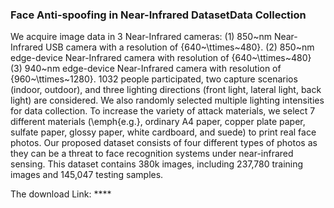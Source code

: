 ### Face Anti-spoofing in Near-Infrared DatasetData Collection

We acquire image data in 3 Near-Infrared cameras:
(1) 850~nm Near-Infrared USB camera with a resolution of {640~\ttimes~480}.
(2) 850~nm edge-device Near-Infrared camera with resolution of {640~\ttimes~480}
(3) 940~nm edge-device Near-Infrared camera with resolution of {960~\ttimes~1280}.
1032 people participated, two capture scenarios (indoor, outdoor), and three lighting directions (front light, lateral light, back light) are considered. We also randomly selected multiple lighting intensities for data collection. To increase the variety of attack materials, we select 7 different materials (\emph{e.g.}, ordinary A4 paper, copper plate paper, sulfate paper, glossy paper, white cardboard, and suede) to print real face photos. Our proposed dataset consists of four different types of photos as they can be a threat to face recognition systems under near-infrared sensing. This dataset contains 380k images, including 237,780 training images and 145,047 testing samples.

The download Link: ****
